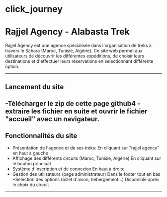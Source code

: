 # click_journey
#  Rajjel Agency - Alabasta Trek

Rajjel Agency est une agence spécialisée dans l'organisation de treks à travers le Sahara (Maroc, Tunisie, Algérie). Ce site web permet aux utilisateurs de découvrir les différentes expéditions, de choisir leurs destinations et d'effectuer leurs réservations en selectionnant différente option.

---

## Lancement du site
-Télécharger le zip de cette page github4
-extraire les fichier en suite et ouvrir le fichier "accueil" avec un navigateur.
---

##  Fonctionnalités du site

*  Présentation de l'agence et de ses treks:
    En cliquant sur "rajjel agency" en haut à gauche  
* Affichage des différents circuits (Maroc, Tunisie, Algérie)
    En cliquant sur le bouton principal  
* Système d'inscription et de connexion
    En haut à droite 
* Gestion des utilisateurs (page administrateur)
    Dans le footer tout en bas  
 *Sélection des options (billet d'avion, hébergement...)
    Disponible après le choix du circuit   

---


